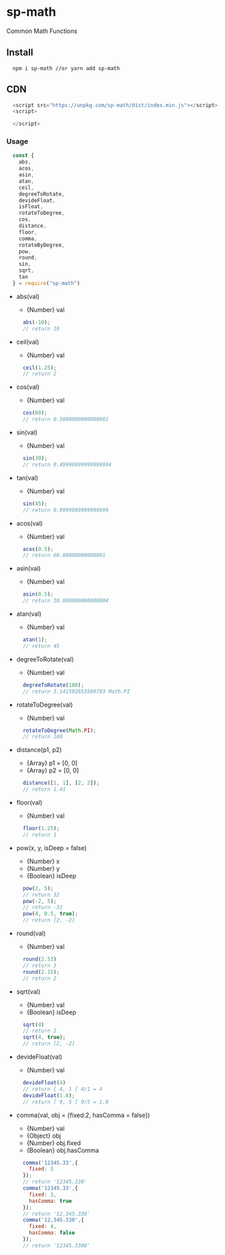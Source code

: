 # sp-math

Common Math Functions

## Install

``` node
  npm i sp-math //or yarn add sp-math
```

## CDN

``` js
  <script src="https://unpkg.com/sp-math/dist/index.min.js"></script>
  <script>

  </script>
```

### Usage

``` js
  const {
    abs,
    acos,
    asin,
    atan,
    ceil,
    degreeToRotate,
    devideFloat,
    isFloat,
    rotateToDegree,
    cos,
    distance,
    floor,
    comma,
    rotateByDegree,
    pow,
    round,
    sin,
    sqrt,
    tan
  } = require("sp-math")
```

* abs(val)
  * {Number} val

  ``` js
    abs(-10);
    // return 10
  ```

* ceil(val)
  * {Number} val

  ``` js
    ceil(1.25);
    // return 2
  ```

* cos(val)
  * {Number} val

  ``` js
    cos(60);
    // return 0.5000000000000001
  ```

* sin(val)
  * {Number} val

  ``` js
    sin(30);
    // return 0.49999999999999994
  ```

* tan(val)
  * {Number} val

  ``` js
    sin(45);
    // return 0.9999999999999999
  ```

* acos(val)
  * {Number} val

  ``` js
    acos(0.5);
    // return 60.00000000000001
  ```

* asin(val)
  * {Number} val

  ``` js
    asin(0.5);
    // return 30.000000000000004
  ```

* atan(val)
  * {Number} val

  ``` js
    atan(1);
    // return 45
  ```

* degreeToRotate(val)
  * {Number} val

  ``` js
    degreeToRotate(180);
    // return 3.141592653589793 Math.PI
  ```

* rotateToDegree(val)
  * {Number} val

  ``` js
    rotateToDegree(Math.PI);
    // return 180
  ```

* distance(p1, p2)
  * {Array} p1 = [0, 0]
  * {Array} p2 = [0, 0]

  ``` js
    distance([1, 1], [2, 2]);
    // return 1.41
  ```

* floor(val)
  * {Number} val

  ``` js
    floor(1.25);
    // return 1
  ```

* pow(x, y, isDeep = false)
  * {Number} x
  * {Number} y
  * {Boolean} isDeep

  ``` js
    pow(2, 5);
    // return 32
    pow(-2, 5);
    // return -32
    pow(4, 0.5, true);
    // return [2, -2]
  ```

* round(val)
  * {Number} val

  ``` js
    round(2.53)
    // return 3
    round(2.15);
    // return 2
  ```

* sqrt(val)
  * {Number} val
  * {Boolean} isDeep

  ``` js
    sqrt(4)
    // return 2
    sqrt(4, true);
    // return [2, -2]
  ```

* devideFloat(val)
  * {Number} val

  ``` js
    devideFloat(4)
    // return [ 4, 1 ] 4/1 = 4
    devideFloat(1.8);
    // return [ 9, 5 ] 9/5 = 1.8
  ```

* comma(val, obj = {fixed:2, hasComma = false})
  * {Number} val
  * {Object} obj
  * {Number} obj.fixed
  * {Boolean} obj.hasComma

  ``` js
    comma('12345.33',{
      fixed: 3
    });
    // return '12345.330'
    comma('12345.33',{
      fixed: 3,
      hasComma: true
    });
    // return '12,345.330'
    comma('12,345.330',{
      fixed: 4,
      hasComma: false
    });
    // return '12345.3300'
  ```